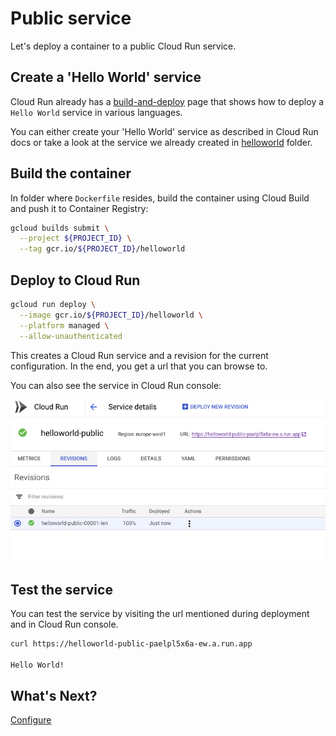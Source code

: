 # Public service

Let's deploy a container to a public Cloud Run service.

## Create a 'Hello World' service

Cloud Run already has a [build-and-deploy](https://cloud.google.com/run/docs/quickstarts/build-and-deploy) page that shows how to deploy a `Hello World` service in various languages. 

You can either create your 'Hello World' service as described in Cloud Run docs or take a look at the service we already created in [helloworld](../helloworld) folder.

## Build the container

In folder where `Dockerfile` resides, build the container using Cloud Build and push it to Container Registry:

```bash
gcloud builds submit \
  --project ${PROJECT_ID} \
  --tag gcr.io/${PROJECT_ID}/helloworld
```

## Deploy to Cloud Run

```bash
gcloud run deploy \
  --image gcr.io/${PROJECT_ID}/helloworld \
  --platform managed \
  --allow-unauthenticated
```
This creates a Cloud Run service and a revision for the current configuration. In the end, you get a url that you can browse to.

You can also see the service in Cloud Run console:

![Cloud Run Console](./images/cloud-run-console.png)

## Test the service

You can test the service by visiting the url mentioned during deployment and in Cloud Run console. 

```bash
curl https://helloworld-public-paelpl5x6a-ew.a.run.app

Hello World!
```
## What's Next?

[Configure](configure.md)
